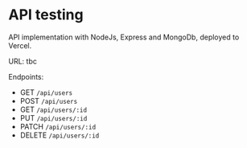API testing
=================


API implementation with NodeJs, Express and MongoDb, deployed to Vercel.

URL: tbc

Endpoints:

* GET `/api/users`
* POST `/api/users`
* GET `/api/users/:id`
* PUT `/api/users/:id`
* PATCH `/api/users/:id`
* DELETE `/api/users/:id`